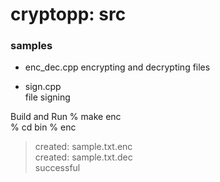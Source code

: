 cryptopp: src
===============


### samples
- enc_dec.cpp 
encrypting and decrypting files 

- sign.cpp  
 file signing  

Build and Run
% make enc  
% cd bin
% enc  
> created: sample.txt.enc  
> created: sample.txt.dec  
> successful  
